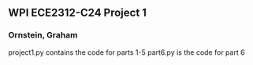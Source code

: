 ## WPI ECE2312-C24 Project 1
### Ornstein, Graham

project1.py contains the code for parts 1-5
part6.py is the code for part 6